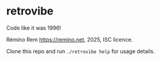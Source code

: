 # retrovibe

Code like it was 1996!

Rémino Rem <https://remino.net>, 2025, ISC licence.

Clone this repo and run `./retrovibe help` for usage details.
